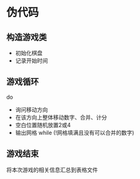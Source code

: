 # 伪代码

## 构造游戏类

- 初始化棋盘
- 记录开始时间

## 游戏循环

do

- 询问移动方向
- 在该方向上整体移动数字、合并、计分
- 空白位置随机放置2或4
- 输出网格
while (!网格填满且没有可以合并的数字)

## 游戏结束

将本次游戏的相关信息汇总到表格文件
